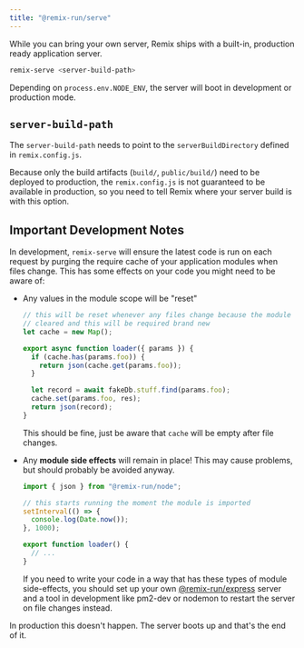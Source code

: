 ```yaml
---
title: "@remix-run/serve"
---
```


While you can bring your own server, Remix ships with a built-in, production ready application server.

```sh
remix-serve <server-build-path>
```

Depending on `process.env.NODE_ENV`, the server will boot in development or production mode.

## `server-build-path`

The `server-build-path` needs to point to the `serverBuildDirectory` defined in `remix.config.js`.

Because only the build artifacts (`build/`, `public/build/`) need to be deployed to production, the `remix.config.js` is not guaranteed to be available in production, so you need to tell Remix where your server build is with this option.

## Important Development Notes

In development, `remix-serve` will ensure the latest code is run on each request by purging the require cache of your application modules when files change. This has some effects on your code you might need to be aware of:

- Any values in the module scope will be "reset"

  ```ts [1-3]
  // this will be reset whenever any files change because the module cache was
  // cleared and this will be required brand new
  let cache = new Map();

  export async function loader({ params }) {
    if (cache.has(params.foo)) {
      return json(cache.get(params.foo));
    }

    let record = await fakeDb.stuff.find(params.foo);
    cache.set(params.foo, res);
    return json(record);
  }
  ```

  This should be fine, just be aware that `cache` will be empty after file changes.

- Any **module side effects** will remain in place! This may cause problems, but should probably be avoided anyway.

  ```ts [3-7]
  import { json } from "@remix-run/node";

  // this starts running the moment the module is imported
  setInterval(() => {
    console.log(Date.now());
  }, 1000);

  export function loader() {
    // ...
  }
  ```

  If you need to write your code in a way that has these types of module side-effects, you should set up your own [@remix-run/express](../adapter/#createrequesthandler) server and a tool in development like pm2-dev or nodemon to restart the server on file changes instead.

In production this doesn't happen. The server boots up and that's the end of it.
